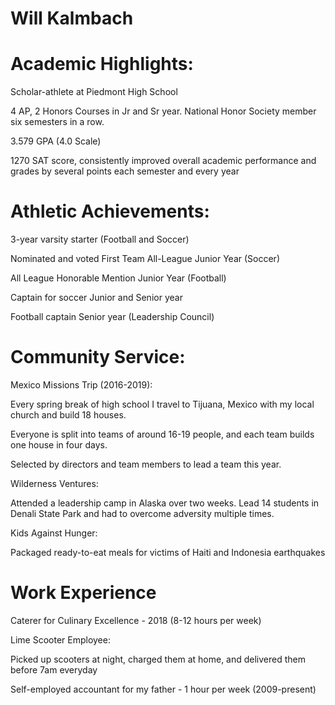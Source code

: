 # Will Kalmbach
# Academic Highlights: 

Scholar-athlete at Piedmont High School

4 AP, 2 Honors Courses in Jr and Sr year. National Honor Society member six semesters in a row.

3.579 GPA (4.0 Scale)

1270 SAT score, consistently improved overall academic performance and grades by several points each semester and every year

# Athletic Achievements:

3-year varsity starter (Football and Soccer)

Nominated and voted First Team All-League Junior Year (Soccer)

All League Honorable Mention Junior Year (Football)

Captain for soccer Junior and Senior year

Football captain Senior year (Leadership Council)

# Community Service:
Mexico Missions Trip (2016-2019):

Every spring break of high school I travel to Tijuana, Mexico with my local church and build 18 houses. 
    
Everyone is split into teams of around 16-19 people, and each team builds one house in four days.
    
Selected by directors and team members to lead a team this year.

Wilderness Ventures:

Attended a leadership camp in Alaska over two weeks. Lead 14 students in Denali State Park and had to overcome adversity multiple times. 

Kids Against Hunger: 

Packaged ready-to-eat meals for victims of Haiti and Indonesia earthquakes

# Work Experience
Caterer for Culinary Excellence - 2018 (8-12 hours per week)

Lime Scooter Employee:

Picked up scooters at night, charged them at home, and delivered them before 7am everyday

Self-employed accountant for my father - 1 hour per week (2009-present)
